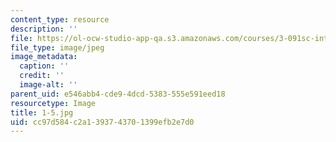 ```yaml
---
content_type: resource
description: ''
file: https://ol-ocw-studio-app-qa.s3.amazonaws.com/courses/3-091sc-introduction-to-solid-state-chemistry-fall-2010/cc97d584c2a1393743701399efb2e7d0_1-5.jpg
file_type: image/jpeg
image_metadata:
  caption: ''
  credit: ''
  image-alt: ''
parent_uid: e546abb4-cde9-4dcd-5383-555e591eed18
resourcetype: Image
title: 1-5.jpg
uid: cc97d584-c2a1-3937-4370-1399efb2e7d0
---
```

